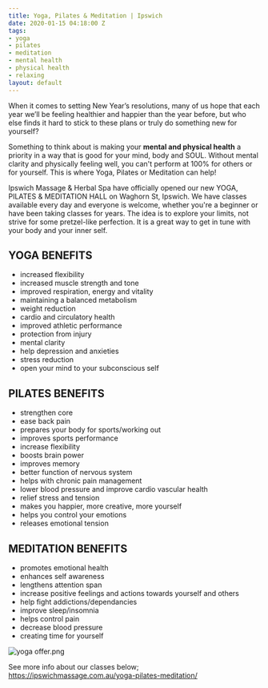 ```yaml
---
title: Yoga, Pilates & Meditation | Ipswich
date: 2020-01-15 04:18:00 Z
tags:
- yoga
- pilates
- meditation
- mental health
- physical health
- relaxing
layout: default
---
```


When it comes to setting New Year’s resolutions, many of us hope that each year we’ll be feeling healthier and happier than the year before, but who else finds it hard to stick to these plans or truly do something new for yourself?

Something to think about is making your **mental and physical health** a priority in a way that is good for your mind, body and SOUL. Without mental clarity and physically feeling well, you can't perform at 100% for others or for yourself. This is where Yoga, Pilates or Meditation can help!

Ipswich Massage & Herbal Spa have officially opened our new YOGA, PILATES & MEDITATION HALL on Waghorn St, Ipswich. We have classes available every day and everyone is welcome, whether you're a beginner or have been taking classes for years. The idea is to explore your limits, not strive for some pretzel-like perfection. It is a great way to get in tune with your body and your inner self.

## YOGA BENEFITS
* increased flexibility
* increased muscle strength and tone
* improved respiration, energy and vitality
* maintaining a balanced metabolism
* weight reduction
* cardio and circulatory health
* improved athletic performance
* protection from injury
* mental clarity
* help depression and anxieties
* stress reduction
* open your mind to your subconscious self

## PILATES BENEFITS
* strengthen core
* ease back pain
* prepares your body for sports/working out
* improves sports performance
* increase flexibility
* boosts brain power
* improves memory
* better function of nervous system
* helps with chronic pain management
* lower blood pressure and improve cardio vascular health
* relief stress and tension
* makes you happier, more creative, more yourself
* helps you control your emotions
* releases emotional tension

## MEDITATION BENEFITS
* promotes emotional health
* enhances self awareness
* lengthens attention span
* increase positive feelings and actions towards yourself and others
* help fight addictions/dependancies
* improve sleep/insomnia
* helps control pain
* decrease blood pressure
* creating time for yourself

![yoga offer.png](/uploads/yoga%20offer.png)

See more info about our classes below;
https://ipswichmassage.com.au/yoga-pilates-meditation/
